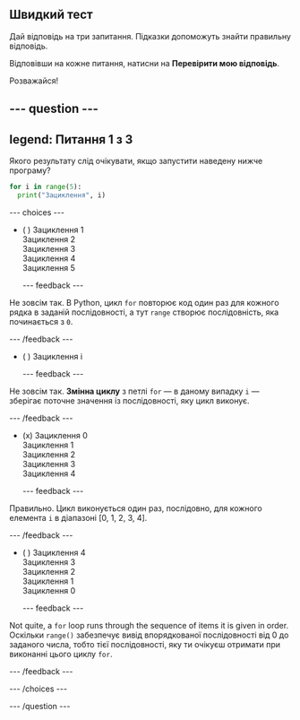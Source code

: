 ## Швидкий тест

Дай відповідь на три запитання. Підказки допоможуть знайти правильну відповідь.

Відповівши на кожне питання, натисни на **Перевірити мою відповідь**.

Розважайся!

--- question ---
---
legend: Питання 1 з 3
---

Якого результату слід очікувати, якщо запустити наведену нижче програму?

```python
for i in range(5):
  print("Зациклення", i)
```

--- choices ---

- ( ) Зациклення 1 <br> Зациклення 2 <br> Зациклення 3 <br> Зациклення 4 <br> Зациклення 5

  --- feedback ---

Не зовсім так. В Python, цикл `for` повторює код один раз для кожного рядка в заданій послідовності, а тут `range` створює послідовність, яка починається з `0`.

  --- /feedback ---

- ( ) Зациклення i

  --- feedback ---

Не зовсім так. **Змінна циклу** з петлі `for` — в даному випадку `i` — зберігає поточне значення із послідовності, яку цикл виконує.

  --- /feedback ---

- (x) Зациклення 0 <br> Зациклення 1 <br> Зациклення 2 <br> Зациклення 3 <br> Зациклення 4

  --- feedback ---

Правильно. Цикл виконується один раз, послідовно, для кожного елемента `i` в діапазоні [0, 1, 2, 3, 4].

  --- /feedback ---

- ( ) Зациклення 4 <br> Зациклення 3 <br> Зациклення 2 <br> Зациклення 1 <br> Зациклення 0

  --- feedback ---

Not quite, a `for` loop runs through the sequence of items it is given in order. Оскільки `range()` забезпечує вивід впорядкованої послідовності від 0 до заданого числа, тобто тієї послідовності, яку ти очікуєш отримати при виконанні цього циклу `for`.

  --- /feedback ---

--- /choices ---

--- /question ---
